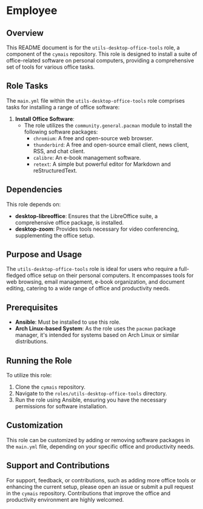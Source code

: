 # Employee

## Overview
This README document is for the `utils-desktop-office-tools` role, a component of the `cymais` repository. This role is designed to install a suite of office-related software on personal computers, providing a comprehensive set of tools for various office tasks.

## Role Tasks
The `main.yml` file within the `utils-desktop-office-tools` role comprises tasks for installing a range of office software:

1. **Install Office Software**:
   - The role utilizes the `community.general.pacman` module to install the following software packages:
     - `chromium`: A free and open-source web browser.
     - `thunderbird`: A free and open-source email client, news client, RSS, and chat client.
     - `calibre`: An e-book management software.
     - `retext`: A simple but powerful editor for Markdown and reStructuredText.

## Dependencies
This role depends on:
- **desktop-libreoffice**: Ensures that the LibreOffice suite, a comprehensive office package, is installed.
- **desktop-zoom**: Provides tools necessary for video conferencing, supplementing the office setup.

## Purpose and Usage
The `utils-desktop-office-tools` role is ideal for users who require a full-fledged office setup on their personal computers. It encompasses tools for web browsing, email management, e-book organization, and document editing, catering to a wide range of office and productivity needs.

## Prerequisites
- **Ansible**: Must be installed to use this role.
- **Arch Linux-based System**: As the role uses the `pacman` package manager, it's intended for systems based on Arch Linux or similar distributions.

## Running the Role
To utilize this role:
1. Clone the `cymais` repository.
2. Navigate to the `roles/utils-desktop-office-tools` directory.
3. Run the role using Ansible, ensuring you have the necessary permissions for software installation.

## Customization
This role can be customized by adding or removing software packages in the `main.yml` file, depending on your specific office and productivity needs.

## Support and Contributions
For support, feedback, or contributions, such as adding more office tools or enhancing the current setup, please open an issue or submit a pull request in the `cymais` repository. Contributions that improve the office and productivity environment are highly welcomed.